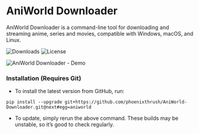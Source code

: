 <a id="readme-top"></a>
# AniWorld Downloader

AniWorld Downloader is a command-line tool for downloading and streaming anime, series and movies, compatible with Windows, macOS, and Linux.

![Downloads](https://img.shields.io/pypi/dm/aniworld?label=Downloads&color=blue)
![License](https://img.shields.io/pypi/l/aniworld?label=License&color=blue)

![AniWorld Downloader - Demo](https://github.com/phoenixthrush/AniWorld-Downloader/blob/next/.github/assets/demo.png?raw=true)

### Installation (Requires Git)

- To install the latest version from GitHub, run:

```shell
pip install --upgrade git+https://github.com/phoenixthrush/AniWorld-Downloader.git@next#egg=aniworld
```

- To update, simply rerun the above command. These builds may be unstable, so it’s good to check regularly.
